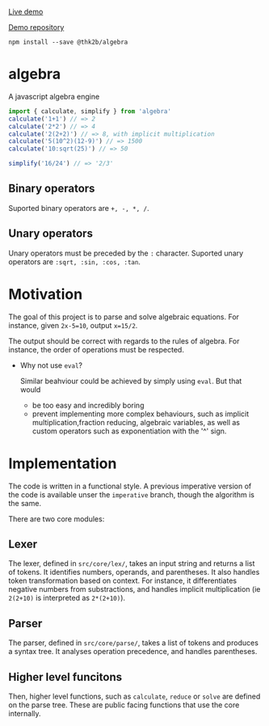 [Live demo](https://thk2b.github.io/algebra-site/)

[Demo repository](https://github.com/thk2b/algebra-site)

```
npm install --save @thk2b/algebra
```

# algebra
A javascript algebra engine

```js
import { calculate, simplify } from 'algebra'
calculate('1+1') // => 2
calculate('2*2') // => 4
calculate('2(2+2)') // => 8, with implicit multiplication
calculate('5(10^2)(12-9)') // => 1500
calculate('10:sqrt(25)') // => 50

simplify('16/24') // => '2/3'
```
## Binary operators

Suported binary operators are `+, -, *, /`.

## Unary operators

Unary operators must be preceded by the `:` character.
Suported unary operators are `:sqrt, :sin, :cos, :tan`.

# Motivation
The goal of this project is to parse and solve algebraic equations.
For instance, given `2x-5=10`, output `x=15/2`.

The output should be correct with regards to the rules of algebra. For instance, the order of operations must be respected. 

- Why not use `eval`?

  Similar beahviour could be achieved by simply using `eval`. But that would
  - be too easy and incredibly boring
  - prevent implementing more complex behaviours, such as implicit multiplication,fraction reducing, algebraic variables, as well as custom operators such as exponentiation with the '^' sign.

# Implementation
The code is written in a functional style. A previous imperative version of the code is available unser the `imperative` branch, though the algorithm is the same.

There are two core modules:

## Lexer
The lexer, defined in `src/core/lex/`, takes an input string and returns a list of tokens.
It identifies numbers, operands, and parentheses.
It also handles token transformation based on context. For instance, it differentiates negative numbers from substractions, and handles implicit multiplication (ie `2(2+10)` is interpreted as `2*(2+10)`).

## Parser
The parser, defined in `src/core/parse/`, takes a list of tokens and produces a syntax tree.
It analyses operation precedence, and handles parentheses.

## Higher level funcitons
Then, higher level functions, such as `calculate`, `reduce` or `solve` are defined on the parse tree. These are public facing functions that use the core internally.
